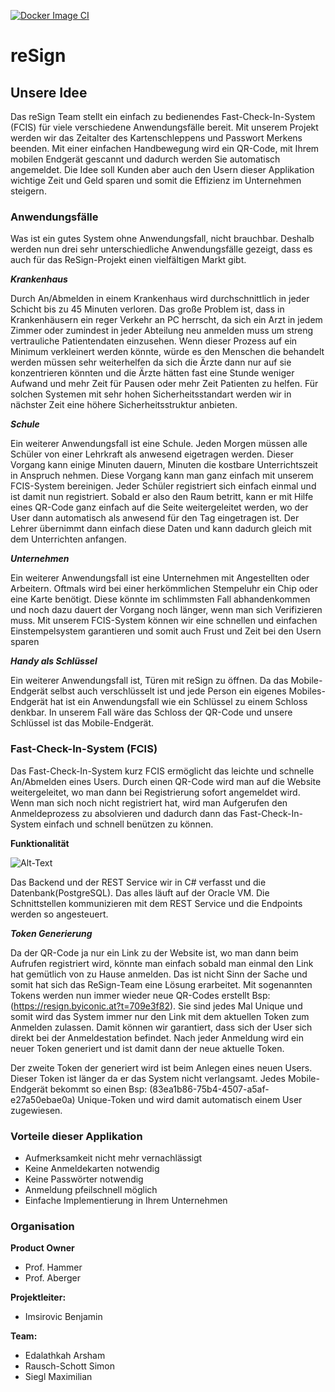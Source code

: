 [![Docker Image CI](https://github.com/steinmax/reSign/actions/workflows/docker-image.yml/badge.svg)](https://github.com/steinmax/reSign/actions/workflows/docker-image.yml)

# reSign 

## Unsere Idee
Das reSign Team stellt ein einfach zu bedienendes Fast-Check-In-System (FCIS) für viele verschiedene Anwendungsfälle bereit. Mit unserem Projekt werden wir das Zeitalter des Kartenschleppens und Passwort Merkens beenden. Mit einer einfachen Handbewegung wird ein QR-Code, mit Ihrem mobilen Endgerät gescannt und dadurch werden Sie automatisch angemeldet. Die Idee soll Kunden aber auch den Usern dieser Applikation wichtige Zeit und Geld sparen und somit die Effizienz im Unternehmen steigern.

### Anwendungsfälle

Was ist ein gutes System ohne Anwendungsfall, nicht brauchbar. Deshalb werden nun drei sehr unterschiedliche Anwendungsfälle gezeigt, dass es auch für das ReSign-Projekt einen vielfältigen Markt gibt.

***Krankenhaus***

Durch An/Abmelden in einem Krankenhaus wird durchschnittlich in jeder Schicht bis zu 45 Minuten verloren. Das große Problem ist, dass in Krankenhäusern ein reger Verkehr an PC herrscht, da sich ein Arzt in jedem Zimmer oder zumindest in jeder Abteilung neu anmelden muss um streng vertrauliche Patientendaten einzusehen. Wenn dieser Prozess auf ein Minimum verkleinert werden könnte, würde es den Menschen die behandelt werden müssen sehr weiterhelfen da sich die Ärzte dann nur auf sie konzentrieren könnten und die Ärzte hätten fast eine Stunde weniger Aufwand und mehr Zeit für Pausen oder mehr Zeit Patienten zu helfen. Für solchen Systemen mit sehr hohen Sicherheitsstandart werden wir in nächster Zeit eine höhere Sicherheitsstruktur anbieten.

***Schule***

Ein weiterer Anwendungsfall ist eine Schule. Jeden Morgen müssen alle Schüler von einer Lehrkraft als anwesend eigetragen werden. Dieser Vorgang kann einige Minuten dauern, Minuten die kostbare Unterrichtszeit in Anspruch nehmen. Diese Vorgang kann man ganz einfach mit unserem FCIS-System bereinigen. Jeder Schüler registriert sich einfach einmal und ist damit nun registriert. Sobald er also den Raum betritt, kann er mit Hilfe eines QR-Code ganz einfach auf die Seite weitergeleitet werden, wo der User dann automatisch als anwesend für den Tag eingetragen ist. Der Lehrer übernimmt dann einfach diese Daten und kann dadurch gleich mit dem Unterrichten anfangen.

***Unternehmen***

Ein weiterer Anwendungsfall ist eine Unternehmen mit Angestellten oder Arbeitern. Oftmals wird bei einer herkömmlichen Stempeluhr ein Chip oder eine Karte benötigt. Diese könnte im schlimmsten Fall abhandenkommen und noch dazu dauert der Vorgang noch länger, wenn man sich Verifizieren muss. Mit unserem FCIS-System können wir eine schnellen und einfachen Einstempelsystem garantieren und somit auch Frust und Zeit bei den Usern sparen

***Handy als Schlüssel***

Ein weiterer Anwendungsfall ist, Türen mit reSign zu öffnen. Da das Mobile-Endgerät selbst auch verschlüsselt ist und jede Person ein eigenes Mobiles-Endgerät hat ist ein Anwendungsfall wie ein Schlüssel zu einem Schloss denkbar. In unserem Fall wäre das Schloss der QR-Code und unsere Schlüssel ist das Mobile-Endgerät.

### Fast-Check-In-System (FCIS)
Das Fast-Check-In-System kurz FCIS ermöglicht das leichte und schnelle An/Abmelden eines Users. Durch einen QR-Code wird man auf die Website weitergeleitet, wo man dann bei Registrierung sofort angemeldet wird. Wenn man sich noch nicht registriert hat, wird man Aufgerufen den Anmeldeprozess zu absolvieren und dadurch dann das Fast-Check-In-System einfach und schnell benützen zu können.

**Funktionalität**

![Alt-Text](https://github.com/steinmax/reSign/blob/main/Resources/FCIS.png)

Das Backend und der REST Service wir in C# verfasst und die Datenbank(PostgreSQL).
Das alles läuft auf der Oracle VM. Die Schnittstellen kommunizieren mit dem REST Service und die Endpoints werden so angesteuert.

***Token Generierung***

Da der QR-Code ja nur ein Link zu der Website ist, wo man dann beim Aufrufen registriert wird, könnte man einfach sobald man einmal den Link hat gemütlich von zu Hause anmelden. Das ist nicht Sinn der Sache und somit hat sich das ReSign-Team eine Lösung erarbeitet. Mit sogenannten Tokens werden nun immer wieder neue QR-Codes erstellt Bsp: (https://resign.byiconic.at?t=709e3f82). Sie sind jedes Mal Unique und somit wird das System immer nur den Link mit dem aktuellen Token zum Anmelden zulassen. Damit können wir garantiert, dass sich der User sich direkt bei der Anmeldestation befindet. Nach jeder Anmeldung wird ein neuer Token generiert und ist damit dann der neue aktuelle Token.

Der zweite Token der generiert wird ist beim Anlegen eines neuen Users. Dieser Token ist länger da er das System nicht verlangsamt. Jedes Mobile-Endgerät bekommt so einen Bsp: (83ea1b86-75b4-4507-a5af-e27a50ebae0a) Unique-Token und wird damit automatisch einem User zugewiesen.

### Vorteile dieser Applikation
- Aufmerksamkeit nicht mehr vernachlässigt
- Keine Anmeldekarten notwendig
- Keine Passwörter notwendig
- Anmeldung pfeilschnell möglich
- Einfache Implementierung in Ihrem Unternehmen

### Organisation
**Product Owner**
- Prof. Hammer 
- Prof. Aberger

**Projektleiter:**
- Imsirovic Benjamin

**Team:** 
- Edalathkah Arsham
- Rausch-Schott Simon
- Siegl Maximilian

